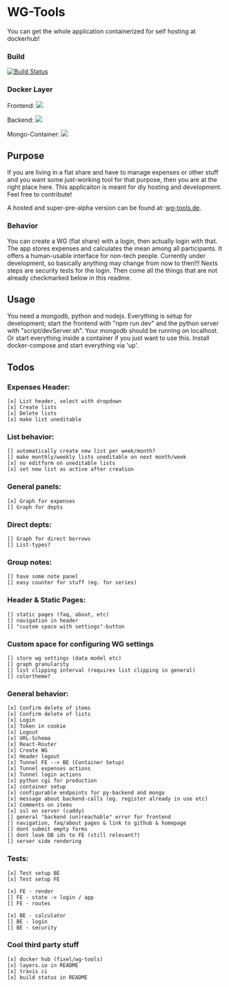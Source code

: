 # WG-Tools

You can get the whole application containerized for self hosting at dockerhub!

### Build
[![Build Status](https://travis-ci.org/0ortmann/wg-tools.svg?branch=master)](https://travis-ci.org/0ortmann/wg-tools)

### Docker Layer
Frontend:
[![](https://badge.imagelayers.io/fixel/wg-tools:backend.svg)](https://imagelayers.io/?images=fixel/wg-tools:frontend 'Get your own badge on imagelayers.io')

Backend:
[![](https://badge.imagelayers.io/fixel/wg-tools:backend.svg)](https://imagelayers.io/?images=fixel/wg-tools:backend 'Get your own badge on imagelayers.io')

Mongo-Container:
[![](https://badge.imagelayers.io/fixel/wg-tools:mongo.svg)](https://imagelayers.io/?images=fixel/wg-tools:mongo 'Get your own badge on imagelayers.io')

## Purpose


If you are living in a flat share and have to manage expenses or other stuff and you want some just-working tool for that purpose, then you are at the right place here. This applicaiton is meant for diy hosting and development. Feel free to contribute!

A hosted and super-pre-alpha version can be found at: [wg-tools.de](https://wg-tools.de). 


### Behavior

You can create a WG (flat share) with a login, then actually login with that. The app stores expenses and calculates the mean among all participants. It offers a human-usable interface for non-tech people. Currently under development, so basically anything may change from now to then!!! Nexts steps are security tests for the login. Then come all the things that are not already checkmarked below in this readme.


## Usage

You need a mongodb, python and nodejs.
Everything is setup for development; start the frontend with "npm run dev" and the python server with "script/devServer.sh". Your mongodb should be running on localhost.
Or start everything inside a container if you just want to use this. Install docker-compose and start everything via 'up'.


## Todos

### Expenses Header:
    [x] List header, select with dropdown 
    [x] Create lists
    [x] Delete lists
    [x] make list uneditable

### List behavior:
    [] automatically create new list per week/month?
    [] make monthly/weekly lists uneditable on next month/week
    [x] no editform on uneditable lists
    [x] set new list as active after creation

### General panels:
    [x] Graph for expenses
    [] Graph for depts

### Direct depts:
	[] Graph for direct borrows
    [] List-types?


### Group notes:
	[] have some note panel
	[] easy counter for stuff (eg. for series)

### Header & Static Pages:
	[] static pages (faq, about, etc)
	[] navigation in header
	[] "custom space with settings"-button

### Custom space for configuring WG settings
	[] store wg settings (data model etc)
	[] graph granularity
	[] list clipping interval (requires list clipping in general)
	[] colortheme?


### General behavior:
	[x] Confirm delete of items
	[x] Confirm delete of lists
	[x] Login
	[x] Token in cookie
	[x] Logout
	[x] URL-Schema
	[x] React-Router
	[x] Create WG
	[x] Header logout
	[x] Tunnel FE --> BE (Container Setup)
	[x] Tunnel expenses actions
	[x] Tunnel login actions 
	[x] python cgi for production
	[x] container setup
	[x] configurable endpoints for py-backend and mongo
	[x] message about backend-calls (eg. register already in use etc)
	[x] Comments on items
	[x] ssl on server (caddy)
	[] general "backend (un)reachable" error for frontend 
	[] navigation, faq/about pages & link to github & homepage
	[] dont submit empty forms
	[] dont leak DB ids to FE (still relevant?)
	[] server side rendering


### Tests:

	[x] Test setup BE
	[x] Test setup FE

    [x] FE - render
    [] FE - state -> login / app
    [] FE - routes

    [x] BE - calculator
    [] BE - login
    [] BE - security


### Cool third party stuff

	[x] docker hub (fixel/wg-tools)
	[x] layers.io in README
	[x] travis ci
	[x] build status in README